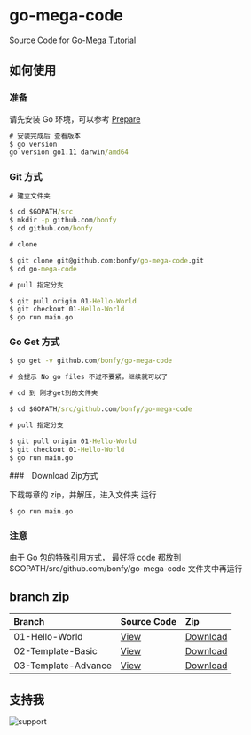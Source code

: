 # go-mega-code

Source Code for [Go-Mega Tutorial](https://github.com/bonfy/go-mega)

## 如何使用

### 准备

请先安装 Go 环境，可以参考 [Prepare](https://go-mega.bonfy.im/00-prepare)

```cmd
# 安装完成后 查看版本
$ go version
go version go1.11 darwin/amd64
```

### Git 方式

```cmd
# 建立文件夹

$ cd $GOPATH/src
$ mkdir -p github.com/bonfy
$ cd github.com/bonfy

# clone

$ git clone git@github.com:bonfy/go-mega-code.git
$ cd go-mega-code

# pull 指定分支

$ git pull origin 01-Hello-World
$ git checkout 01-Hello-World
$ go run main.go
```

### Go Get 方式

```cmd
$ go get -v github.com/bonfy/go-mega-code

# 会提示 No go files 不过不要紧，继续就可以了

# cd 到 刚才get到的文件夹

$ cd $GOPATH/src/github.com/bonfy/go-mega-code

# pull 指定分支

$ git pull origin 01-Hello-World
$ git checkout 01-Hello-World
$ go run main.go

```

###　Download Zip方式

下载每章的 zip，并解压，进入文件夹 运行 

```cmd
$ go run main.go
```


### 注意

由于 Go 包的特殊引用方式， 最好将 code 都放到 $GOPATH/src/github.com/bonfy/go-mega-code 文件夹中再运行

## branch zip

| Branch | Source Code | Zip |
| :--- | :--- | :--- |
| 01-Hello-World | [View](https://github.com/bonfy/go-mega-code/tree/01-Hello-World) | [Download](https://github.com/bonfy/go-mega-code/archive/v0.1.zip)|
| 02-Template-Basic | [View](https://github.com/bonfy/go-mega-code/tree/02-Template)  | [Download](https://github.com/bonfy/go-mega-code/archive/v0.2.zip)|
| 03-Template-Advance | [View](https://github.com/bonfy/go-mega-code/tree/03-Template-Advance) | [Download](https://github.com/bonfy/go-mega-code/archive/v0.3.zip) |

## 支持我

![support](https://github.com/bonfy/go-mega/blob/master/images/sponsor.jpg?raw=true)


